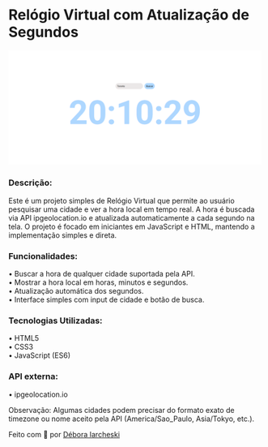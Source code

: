 <h1>Relógio Virtual com Atualização de Segundos</h1>  

<p>
  <img src="./assets/foto-projeto.png" width="500">
</p>

<h3>Descrição:</h3>

Este é um projeto simples de Relógio Virtual que permite ao usuário pesquisar uma cidade e ver a hora local em tempo real. A hora é buscada via API ipgeolocation.io e atualizada automaticamente a cada segundo na tela. O projeto é focado em iniciantes em JavaScript e HTML, mantendo a implementação simples e direta.

<h3>Funcionalidades:</h3>  

• Buscar a hora de qualquer cidade suportada pela API.  
• Mostrar a hora local em horas, minutos e segundos.  
• Atualização automática dos segundos.  
• Interface simples com input de cidade e botão de busca.  

<h3>Tecnologias Utilizadas:</h3>

• HTML5  
• CSS3  
• JavaScript (ES6)  

<h3>API externa:</h3>  

• ipgeolocation.io


Observação: Algumas cidades podem precisar do formato exato de timezone ou nome aceito pela API (America/Sao_Paulo, Asia/Tokyo, etc.).

Feito com 💙 por [Débora Iarcheski](https://www.linkedin.com/in/debora-iarcheski/)

